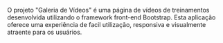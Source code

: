 O projeto "Galeria de Vídeos" é uma página de vídeos de treinamentos desenvolvida utilizando o framework front-end Bootstrap. Esta aplicação oferece uma experiência de facil utilização, responsiva e visualmente atraente para os usuários.
